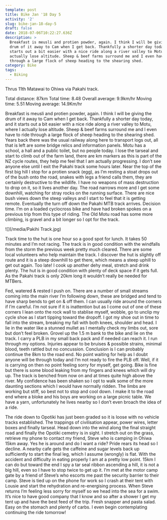 ```yaml
---
template: post
title: Bike Jan '18 Day 5
activity: '2'
slug: bike-jan-18-day-5
draft: false
date: 2018-07-06T10:22:27.636Z
description: >
  Breakfast is meusli and protien powder, again. I think I will be giving the
  drum of it away to Cam when I get back. Thankfully a shorter day today, and it
  starts out a bit easier with a nice ride along a river valley to Motu, where I
  actually lose altitude. Sheep & beef farms surround me and I even have to ride
  through a large flock of sheep heading to the shearing shed.
category: Bike
tags:
  - Biking
---
```

Thrus 11th Matawai to Ohiwa via Pakahi track.

Total distance: 87km
Total time: 8.48 Overall average: 9.9km/hr
Moving time: 5.51 Moving average: 14.9Km/hr

Breakfast is meusli and protien powder, again. I think I will be giving the drum of it away to Cam when I get back.
Thankfully a shorter day today, and it starts out a bit easier with a nice ride along a river valley to Motu, where I actually lose altitude. Sheep & beef farms surround me and I even have to ride through a large flock of sheep heading to the shearing shed. Years back there was the usual railway along here to transport logs out, all that is left are some bridge relics and information panels. Motu has a school, a hall and a public toilet, but no people today. I lose the tarseal and start to climb out of the farm land, there are km markers as this is part of the NZ cycle routes, they help me feel that I am actually progressing. I don’t see anyone else until I exit the Pakahi track some hours later. Near the top of the first big hill I stop for a protien snack (egg), as I’m resting a stoat drops out of the bush onto the road, snakes with legs a friend calls them, they are certainly destructive to the wildlife. I have no weapons of mass destruction to drop on it, so it lives another day. The road narrows more and I get some downhill, watching for stray rocks on the running surface. There are nice bush views down the steep valleys and I start to feel that it is getting remote. Eventually the turn off down the Pakahi MTB track arrives. Decision time. I’m on a loaded cyclocross bike and have had broken spokes on a previous trip from this type of riding. The Old Motu road has some more climbing, is gravel and a bit longer so I opt for the track.

![](/media/Pakihi Track.jpg)

Track time to the hut is one hour so a good spot for lunch. It takes 50 minutes and I’m not racing. The track is in good condition with the windfalls from the storm the previous week pretty much cleared. There are some local volunteers who help maintain the track. I discover the hut is slightly off route and it is a steep downhill to get there, which means a steep uphill to get out again. Too late! I cook up another dehy meal, stretch and drink plenty. The hut is in good condition with plenty of deck space if it gets full. As the Pakahi track is only 20km long it wouldn’t really be needed for MTBers.

Fed, watered & rested I push on. There are a number of small streams coming into the main river I’m following down, these are bridged and tend to have sharp bends to get on & off them. I can usually ride around the corners if I’m careful. I’m not sure if it is inattention but as I come out of one of these corners I lean onto the rock wall to stablise myself, wobble, go to unclip my cycle shoe as I start tipping toward the dropoff. I got my shoe out in time to fall into the stream, breaking my fall with both knees, shoulder and head. I lie in the water like a stunned mullet as I mentally check my limbs out, sore but don’t feel broken. Grovel up the 1.5 m bank to the bike and lie on the track. I carry a PLB in my small back pack and if needed can reach it. I run through my options. Injuries appear to be bruises & possible strains, minimal blood, teeth rattled but no concussion. Conclusion is I can probably continue the 8km to the road end. No point waiting for help as I doubt anyone will be through today and I’m not ready to fire the PLB off. Well, if it is carrying on then no point feeling sorry for myself, get going. Bike is fine but there is some blood leaking from my fingers and knees which will dry up. The track is benched from now on and at times quite high above the river. My confidence has been shaken so I opt to walk some of the more daunting sections which I would have normally ridden. The limbs are working but stiff, so best not to stop and cool down. I make it to the road end where a bloke and his boys are working on a large picnic table. We have a yarn, unfortunately he lives nearby so I don’t even broach the idea of a ride.

The ride down to Opotiki has just been graded so it is loose with no vehicle tracks established. The trappings of civilisation appear, power wires, letter boxes and finally tarseal. Head down into the wind along the final straight road and finally the Opotiki cemetry is in sight. I stretch out on the grass, retrieve my phone to contact my friend, Steve who is camping in Ohiwa 15km away. Yes he is around and do I want a ride? Pride rears its head so I decline. A nearby cafe gets the caffeine and sugar levels back up sufficiently to start the final leg, which I assume (wrongly) is flat. With the accident and difficulty in eating properly I am at a pretty low point. 15km I can do but toward the end I spy a tar seal ribbon ascending a hill, it is not a big hill, even so I have to stop twice to get up it. I’m met at the motor camp gate by a friend of Steve’s who escorts me past the security barrier to their camp. Steve is tied up on the phone for work so I crash at their tent with Lousie and start the rehydration and re-energising process. When Steve returns I’m feeling less sorry for myself so we head into the sea for a swim. It’s nice to have good company that I know and so after a shower I get my tent up and have the best feed of the trip. Fresh snapper and pasta salad. Easy on the stomach and plenty of carbs. I even begin contemplating continuing the ride tomorrow!
